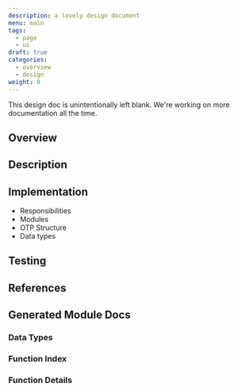 ```yaml
---
description: a lovely design document
menu: main
tags: 
  - page
  - ui
draft: true
categories: 
  - overview
  - design
weight: 0
---
```


This design doc is unintentionally left blank. We're working on more
documentation all the time.

## Overview

## Description

## Implementation

- Responsibilities
- Modules
- OTP Structure
- Data types

## Testing

## References

## Generated Module Docs

### Data Types
### Function Index
### Function Details
